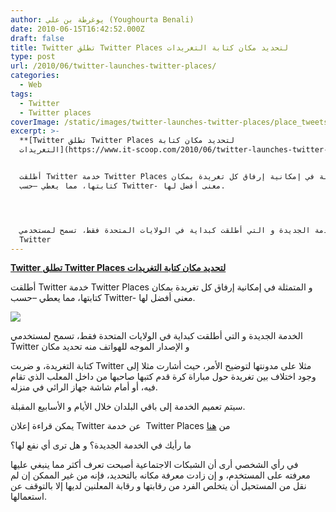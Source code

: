 ```yaml
---
author: يوغرطة بن علي (Youghourta Benali)
date: 2010-06-15T16:42:52.000Z
draft: false
title: Twitter تطلق Twitter Places لتحديد مكان كتابة التغريدات
type: post
url: /2010/06/twitter-launches-twitter-places/
categories:
  - Web
tags:
  - Twitter
  - Twitter places
coverImage: /static/images/twitter-launches-twitter-places/place_tweets_1.png
excerpt: >-
  **[Twitter تطلق Twitter Places لتحديد مكان كتابة
  التغريدات](https://www.it-scoop.com/2010/06/twitter-launches-twitter-places)**


  أطلقت Twitter خدمة Twitter Places و المتمثلة في إمكانية إرفاق كل تغريدة بمكان
  كتابتها، مما يعطي –حسب Twitter- معنى أفضل لها.




  الخدمة الجديدة و التي أطلقت كبداية في الولايات المتحدة فقط، تسمح لمستخدمي
  Twitter
---
```

**[Twitter تطلق Twitter Places لتحديد مكان كتابة التغريدات](https://www.it-scoop.com/2010/06/twitter-launches-twitter-places)**

أطلقت Twitter خدمة Twitter Places و المتمثلة في إمكانية إرفاق كل تغريدة بمكان كتابتها، مما يعطي –حسب Twitter- معنى أفضل لها.

![](/static/images/twitter-launches-twitter-places/place_tweets\_1.png)

الخدمة الجديدة و التي أطلقت كبداية في الولايات المتحدة فقط، تسمح لمستخدمي Twitter و الإصدار الموجه للهواتف منه تحديد مكان

كتابة التغريدة، و ضربت Twitter مثلا على مدونتها لتوضيح الأمر، حيث أشارت مثلا إلى وجود اختلاف بين تغريدة حول مباراة كرة قدم كتبها صاحبها من داخل المعلب الذي تقام فيه، أو أمام شاشة جهاز الرائي في منزله.

سيتم تعميم الخدمة إلى باقي البلدان خلال الأيام و الأسابيع المقبلة.

يمكن قراءة إعلان Twitter عن خدمة  Twitter Places من [هنا](http://blog.twitter.com/2010/06/twitter-places-more-context-for-your.html)

ما رأيك في الخدمة الجديدة؟ و هل ترى أي نفع لها؟

في رأي الشخصي أرى أن الشبكات الاجتماعية أصبحت تعرف أكثر مما ينبغي عليها معرفته على المستخدم، و إن زادت معرفة مكانه بالتحديد، فإنه من غير الممكن إن لم نقل من المستحيل أن يتخلص الفرد من رقابتها و رقابة المعلنين لديها إلا بالتوقف عن استعمالها.
